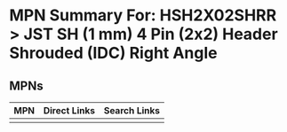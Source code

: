 



# MPN Summary For: HSH2X02SHRR > JST SH (1 mm) 4 Pin (2x2) Header Shrouded (IDC) Right Angle

## MPNs
  

|MPN|Direct Links|Search Links|
| :--- | :--- | :--- |
||||
